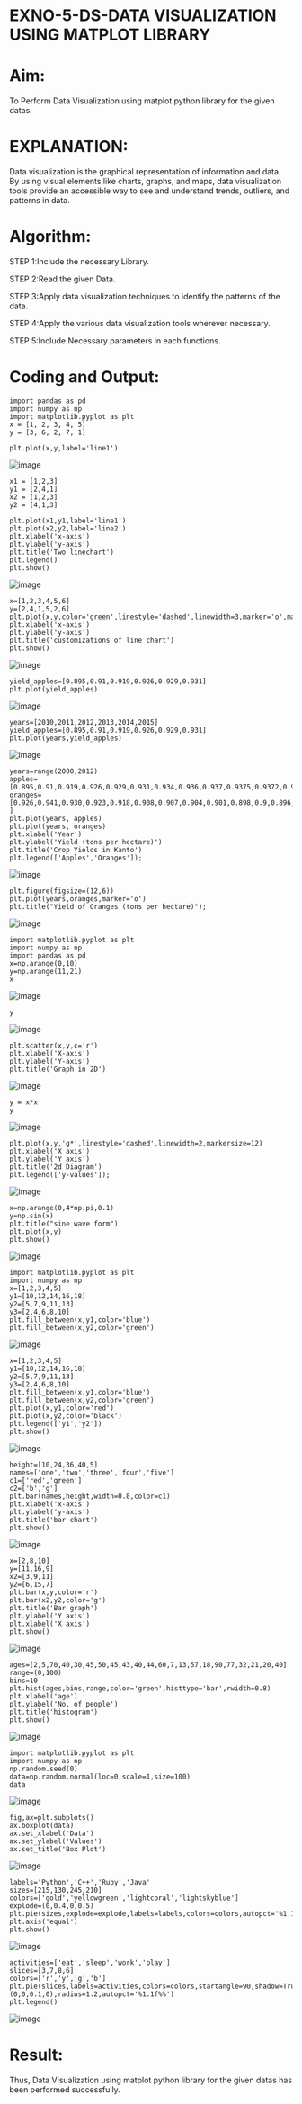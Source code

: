 # EXNO-5-DS-DATA VISUALIZATION USING MATPLOT LIBRARY

# Aim:
  To Perform Data Visualization using matplot python library for the given datas.

# EXPLANATION:
Data visualization is the graphical representation of information and data. By using visual elements like charts, graphs, and maps, data visualization tools provide an accessible way to see and understand trends, outliers, and patterns in data.

# Algorithm:
STEP 1:Include the necessary Library.

STEP 2:Read the given Data.

STEP 3:Apply data visualization techniques to identify the patterns of the data.

STEP 4:Apply the various data visualization tools wherever necessary.

STEP 5:Include Necessary parameters in each functions.

# Coding and Output:
 ```
import pandas as pd
import numpy as np
import matplotlib.pyplot as plt
x = [1, 2, 3, 4, 5]
y = [3, 6, 2, 7, 1]

plt.plot(x,y,label='line1')
```
![image](https://github.com/user-attachments/assets/d23edbbd-5359-4d0f-af62-9f9c3552ee72)

```
x1 = [1,2,3]
y1 = [2,4,1]
x2 = [1,2,3]
y2 = [4,1,3]

plt.plot(x1,y1,label='line1')
plt.plot(x2,y2,label='line2')
plt.xlabel('x-axis')
plt.ylabel('y-axis')
plt.title('Two linechart')
plt.legend()
plt.show()
```
![image](https://github.com/user-attachments/assets/a121ab79-102b-4ecc-8da0-7b7902f3dcde)

```
x=[1,2,3,4,5,6]
y=[2,4,1,5,2,6]
plt.plot(x,y,color='green',linestyle='dashed',linewidth=3,marker='o',markerfacecolor='blue',markersize=12)
plt.xlabel('x-axis')
plt.ylabel('y-axis')
plt.title('customizations of line chart')
plt.show()
```
![image](https://github.com/user-attachments/assets/3a2481c2-7e89-4844-8c51-05a1f01f2697)

```
yield_apples=[0.895,0.91,0.919,0.926,0.929,0.931]
plt.plot(yield_apples)
```
![image](https://github.com/user-attachments/assets/9733b27a-38f9-4a29-a825-4dea4e0cc41a)

```
years=[2010,2011,2012,2013,2014,2015]
yield_apples=[0.895,0.91,0.919,0.926,0.929,0.931]
plt.plot(years,yield_apples)
```
![image](https://github.com/user-attachments/assets/08b6dbf4-8310-46a3-af72-80fd4e651e3a)

```
years=range(2000,2012)
apples=[0.895,0.91,0.919,0.926,0.929,0.931,0.934,0.936,0.937,0.9375,0.9372,0.939]
oranges=[0.926,0.941,0.930,0.923,0.918,0.908,0.907,0.904,0.901,0.898,0.9,0.896, ]
plt.plot(years, apples)
plt.plot(years, oranges)
plt.xlabel('Year')
plt.ylabel('Yield (tons per hectare)')
plt.title('Crop Yields in Kanto')
plt.legend(['Apples','Oranges']);
```
![image](https://github.com/user-attachments/assets/55f666ee-34ba-46a8-80c5-5d727848a3e8)

```
plt.figure(figsize=(12,6))
plt.plot(years,oranges,marker='o')
plt.title("Yield of Oranges (tons per hectare)");
```
![image](https://github.com/user-attachments/assets/6012e4bc-222e-4c79-96e5-7ad29b9f726e)

```
import matplotlib.pyplot as plt
import numpy as np
import pandas as pd
x=np.arange(0,10)
y=np.arange(11,21)
x
```
![image](https://github.com/user-attachments/assets/a937f85c-b512-4961-bf7f-1e1b991a0e3b)

```
y
```
![image](https://github.com/user-attachments/assets/2b6b6242-8d95-4038-8c9b-753c4c6a83de)

```
plt.scatter(x,y,c='r')
plt.xlabel('X-axis')
plt.ylabel('Y-axis')
plt.title('Graph in 2D')
```
![image](https://github.com/user-attachments/assets/158a4efe-4197-447a-a54c-c7a60b3bfda8)

```
y = x*x
y
```
![image](https://github.com/user-attachments/assets/91c061a2-aa2b-4e43-9140-a44fdc499b67)

```
plt.plot(x,y,'g*',linestyle='dashed',linewidth=2,markersize=12)
plt.xlabel('X axis')
plt.ylabel('Y axis')
plt.title('2d Diagram')
plt.legend(['y-values']);
```
![image](https://github.com/user-attachments/assets/fe79d636-e644-4122-8950-6570a56be539)

```
x=np.arange(0,4*np.pi,0.1)
y=np.sin(x)
plt.title("sine wave form")
plt.plot(x,y)
plt.show()
```
![image](https://github.com/user-attachments/assets/eaea43ce-6fd7-4850-b9de-e2c8c33be3c3)

```
import matplotlib.pyplot as plt
import numpy as np
x=[1,2,3,4,5]
y1=[10,12,14,16,18]
y2=[5,7,9,11,13]
y3=[2,4,6,8,10]
plt.fill_between(x,y1,color='blue')
plt.fill_between(x,y2,color='green')
```
![image](https://github.com/user-attachments/assets/c9fe8c51-2d0f-4587-a8b7-7f8c94e92020)

```
x=[1,2,3,4,5]
y1=[10,12,14,16,18]
y2=[5,7,9,11,13]
y3=[2,4,6,8,10]
plt.fill_between(x,y1,color='blue')
plt.fill_between(x,y2,color='green')
plt.plot(x,y1,color='red')
plt.plot(x,y2,color='black')
plt.legend(['y1','y2'])
plt.show()
```
![image](https://github.com/user-attachments/assets/b60e7d98-3ec1-487f-9137-280a8689ee8e)

```
height=[10,24,36,40,5]
names=['one','two','three','four','five']
c1=['red','green']
c2=['b','g']
plt.bar(names,height,width=0.8,color=c1)
plt.xlabel('x-axis')
plt.ylabel('y-axis')
plt.title('bar chart')
plt.show()
```
![image](https://github.com/user-attachments/assets/d4183f5a-fcbf-40b9-80cd-a869c38e63f7)

```
x=[2,8,10]
y=[11,16,9]
x2=[3,9,11]
y2=[6,15,7]
plt.bar(x,y,color='r')
plt.bar(x2,y2,color='g')
plt.title('Bar graph')
plt.ylabel('Y axis')
plt.xlabel('X axis')
plt.show()
```
![image](https://github.com/user-attachments/assets/917a730b-9702-4fdb-a1b3-93ef431fda37)

```
ages=[2,5,70,40,30,45,50,45,43,40,44,60,7,13,57,18,90,77,32,21,20,40]
range=(0,100)
bins=10
plt.hist(ages,bins,range,color='green',histtype='bar',rwidth=0.8)
plt.xlabel('age')
plt.ylabel('No. of people')
plt.title('histogram')
plt.show()
```
![image](https://github.com/user-attachments/assets/6cf292da-05bf-4434-87bc-37fa73b9e160)

```
import matplotlib.pyplot as plt
import numpy as np
np.random.seed(0)
data=np.random.normal(loc=0,scale=1,size=100)
data
```
![image](https://github.com/user-attachments/assets/1db0d417-1892-4631-9a82-52d7aa49a009)

```
fig,ax=plt.subplots()
ax.boxplot(data)
ax.set_xlabel('Data')
ax.set_ylabel('Values')
ax.set_title('Box Plot')
```
![image](https://github.com/user-attachments/assets/a5e578b5-6a1b-4ffa-a42c-5b6ec0e91561)

```
labels='Python','C++','Ruby','Java'
sizes=[215,130,245,210]
colors=['gold','yellowgreen','lightcoral','lightskyblue']
explode=(0,0.4,0,0.5)
plt.pie(sizes,explode=explode,labels=labels,colors=colors,autopct='%1.1f%%',shadow=True)
plt.axis('equal')
plt.show()
```
![image](https://github.com/user-attachments/assets/eaf8fdf8-1c7d-44c4-b344-04a9710d41bf)

```
activities=['eat','sleep','work','play']
slices=[3,7,8,6]
colors=['r','y','g','b']
plt.pie(slices,labels=activities,colors=colors,startangle=90,shadow=True,explode=(0,0,0.1,0),radius=1.2,autopct='%1.1f%%')
plt.legend()
```
![image](https://github.com/user-attachments/assets/0679cf9e-337f-4d63-85ee-afc741434668)

# Result:
 Thus, Data Visualization using matplot python library for the given datas has been performed successfully.
